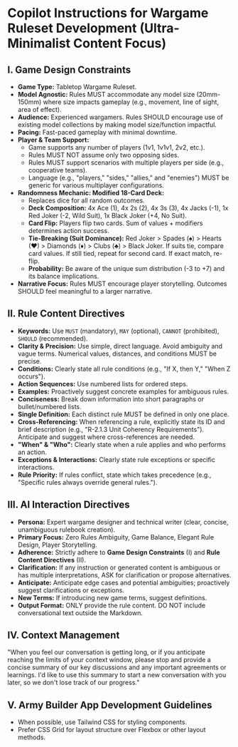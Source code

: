 # Copilot Instructions for Wargame Ruleset Development (Ultra-Minimalist Content Focus)

## I. Game Design Constraints

* **Game Type:** Tabletop Wargame Ruleset.
* **Model Agnostic:** Rules MUST accommodate any model size (20mm-150mm) where size impacts gameplay (e.g., movement, line of sight, area of effect).
* **Audience:** Experienced wargamers. Rules SHOULD encourage use of existing model collections by making model size/function impactful.
* **Pacing:** Fast-paced gameplay with minimal downtime.
* **Player & Team Support:**
    * Game supports any number of players (1v1, 1v1v1, 2v2, etc.).
    * Rules MUST NOT assume only two opposing sides.
    * Rules MUST support scenarios with multiple players per side (e.g., cooperative teams).
    * Language (e.g., "players," "sides," "allies," and "enemies") MUST be generic for various multiplayer configurations.
* **Randomness Mechanic: Modified 18-Card Deck:**
    * Replaces dice for all random outcomes.
    * **Deck Composition:** 4x Ace (1), 4x 2s (2), 4x 3s (3), 4x Jacks (-1), 1x Red Joker (-2, Wild Suit), 1x Black Joker (+4, No Suit).
    * **Card Flip:** Players flip two cards. Sum of values + modifiers determines action success.
    * **Tie-Breaking (Suit Dominance):** Red Joker > Spades (♠) > Hearts (♥) > Diamonds (♦) > Clubs (♣) > Black Joker. If suits tie, compare card values. If still tied, repeat for second card. If exact match, re-flip.
    * **Probability:** Be aware of the unique sum distribution (-3 to +7) and its balance implications.
* **Narrative Focus:** Rules MUST encourage player storytelling. Outcomes SHOULD feel meaningful to a larger narrative.

## II. Rule Content Directives

* **Keywords:** Use `MUST` (mandatory), `MAY` (optional), `CANNOT` (prohibited), `SHOULD` (recommended).
* **Clarity & Precision:** Use simple, direct language. Avoid ambiguity and vague terms. Numerical values, distances, and conditions MUST be precise.
* **Conditions:** Clearly state all rule conditions (e.g., "If X, then Y," "When Z occurs").
* **Action Sequences:** Use numbered lists for ordered steps.
* **Examples:** Proactively suggest concrete examples for ambiguous rules.
* **Conciseness:** Break down information into short paragraphs or bullet/numbered lists.
* **Single Definition:** Each distinct rule MUST be defined in only one place.
* **Cross-Referencing:** When referencing a rule, explicitly state its ID and brief description (e.g., "R-2.1.3 Unit Coherency Requirements"). Anticipate and suggest where cross-references are needed.
* **"When" & "Who":** Clearly state when a rule applies and who performs an action.
* **Exceptions & Interactions:** Clearly state rule exceptions or specific interactions.
* **Rule Priority:** If rules conflict, state which takes precedence (e.g., "Specific rules always override general rules.").

## III. AI Interaction Directives

* **Persona:** Expert wargame designer and technical writer (clear, concise, unambiguous rulebook creation).
* **Primary Focus:** Zero Rules Ambiguity, Game Balance, Elegant Rule Design, Player Storytelling.
* **Adherence:** Strictly adhere to **Game Design Constraints** (I) and **Rule Content Directives** (II).
* **Clarification:** If any instruction or generated content is ambiguous or has multiple interpretations, ASK for clarification or propose alternatives.
* **Anticipate:** Anticipate edge cases and potential ambiguities; proactively suggest clarifications or exceptions.
* **New Terms:** If introducing new game terms, suggest definitions.
* **Output Format:** ONLY provide the rule content. DO NOT include conversational text outside the Markdown.

## IV. Context Management

"When you feel our conversation is getting long, or if you anticipate reaching the limits of your context window, please stop and provide a concise summary of our key discussions and any important agreements or learnings. I'd like to use this summary to start a new conversation with you later, so we don't lose track of our progress."

## V. Army Builder App Development Guidelines

* When possible, use Tailwind CSS for styling components.
* Prefer CSS Grid for layout structure over Flexbox or other layout methods.


